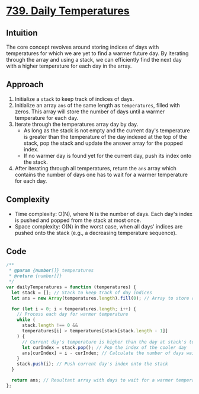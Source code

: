 # [739. Daily Temperatures](https://leetcode.com/problems/daily-temperatures/description/)

## Intuition

The core concept revolves around storing indices of days with temperatures for which we are yet to find a warmer future day. By iterating through the array and using a stack, we can efficiently find the next day with a higher temperature for each day in the array.

## Approach

1. Initialize a `stack` to keep track of indices of days.
2. Initialize an array `ans` of the same length as `temperatures`, filled with zeros. This array will store the number of days until a warmer temperature for each day.
3. Iterate through the temperatures array day by day.
   - As long as the stack is not empty and the current day's temperature is greater than the temperature of the day indexed at the top of the stack, pop the stack and update the answer array for the popped index.
   - If no warmer day is found yet for the current day, push its index onto the stack.
4. After iterating through all temperatures, return the `ans` array which contains the number of days one has to wait for a warmer temperature for each day.

## Complexity

- Time complexity: O(N), where N is the number of days. Each day's index is pushed and popped from the stack at most once.
- Space complexity: O(N) in the worst case, when all days' indices are pushed onto the stack (e.g., a decreasing temperature sequence).

## Code

```javascript
/**
 * @param {number[]} temperatures
 * @return {number[]}
 */
var dailyTemperatures = function (temperatures) {
  let stack = []; // Stack to keep track of day indices
  let ans = new Array(temperatures.length).fill(0); // Array to store results

  for (let i = 0; i < temperatures.length; i++) {
    // Process each day for warmer temperature
    while (
      stack.length !== 0 &&
      temperatures[i] > temperatures[stack[stack.length - 1]]
    ) {
      // Current day's temperature is higher than the day at stack's top
      let curIndex = stack.pop(); // Pop the index of the cooler day
      ans[curIndex] = i - curIndex; // Calculate the number of days waited for warmer temperature
    }
    stack.push(i); // Push current day's index onto the stack
  }

  return ans; // Resultant array with days to wait for a warmer temperature};
};
```
